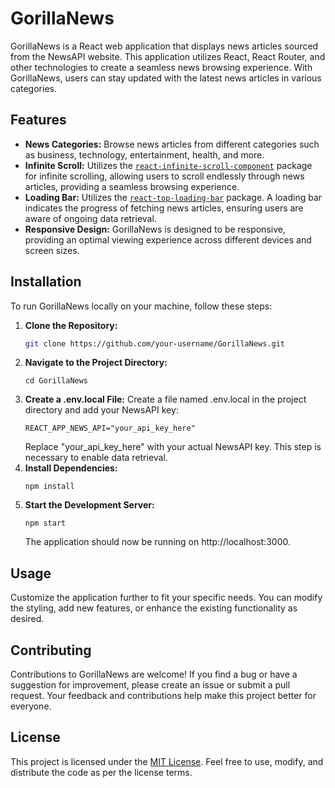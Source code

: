 # GorillaNews

GorillaNews is a React web application that displays news articles sourced from the NewsAPI website. This application utilizes React, React Router, and other technologies to create a seamless news browsing experience. With GorillaNews, users can stay updated with the latest news articles in various categories.

## Features

- **News Categories:** Browse news articles from different categories such as business, technology, entertainment, health, and more.
- **Infinite Scroll:** Utilizes the [`react-infinite-scroll-component`](https://www.npmjs.com/package/react-infinite-scroll-component) package for infinite scrolling, allowing users to scroll endlessly through news articles, providing a seamless browsing experience.
- **Loading Bar:** Utilizes the [`react-top-loading-bar`](https://www.npmjs.com/package/react-top-loading-bar) package. A loading bar indicates the progress of fetching news articles, ensuring users are aware of ongoing data retrieval.
- **Responsive Design:** GorillaNews is designed to be responsive, providing an optimal viewing experience across different devices and screen sizes.

## Installation

To run GorillaNews locally on your machine, follow these steps:

1. **Clone the Repository:**
   ```bash
   git clone https://github.com/your-username/GorillaNews.git
   ```
2. **Navigate to the Project Directory:**
   ```
   cd GorillaNews
   ```
3. **Create a .env.local File:**
   Create a file named .env.local in the project directory and add your NewsAPI key:
   ```
   REACT_APP_NEWS_API="your_api_key_here"
   ```
   Replace "your_api_key_here" with your actual NewsAPI key. This step is necessary to enable data retrieval.
4. **Install Dependencies:**
   ```
   npm install
   ```
5. **Start the Development Server:**
   ```
   npm start
   ```
   The application should now be running on http://localhost:3000.

## Usage

Customize the application further to fit your specific needs. You can modify the styling, add new features, or enhance the existing functionality as desired.

## Contributing

Contributions to GorillaNews are welcome! If you find a bug or have a suggestion for improvement, please create an issue or submit a pull request. Your feedback and contributions help make this project better for everyone.

## License

This project is licensed under the [MIT License](LICENSE). Feel free to use, modify, and distribute the code as per the license terms.
